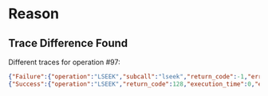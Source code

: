 Reason
======

Trace Difference Found
----------------------

Different traces for operation #97:

```json
{"Failure":{"operation":"LSEEK","subcall":"lseek","return_code":-1,"errno":22,"strerror":"Invalid argument"}}
{"Success":{"operation":"LSEEK","return_code":128,"execution_time":0,"extra":{"hash":null,"timestamps":[]}}}
```

